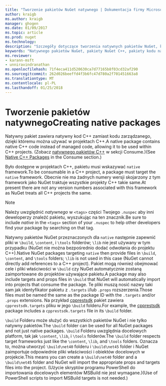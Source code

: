 ```yaml
---
title: "Tworzenie pakietów NuGet natywnego | Dokumentacja firmy Microsoft"
author: kraigb
ms.author: kraigb
manager: ghogen
ms.date: 01/09/2017
ms.topic: article
ms.prod: nuget
ms.technology: 
description: "Szczegóły dotyczące tworzenia natywnych pakietów NuGet, które zawiera kod w języku C++ zamiast kodu zarządzanego do użycia w projektach C++."
keywords: "Natywnego pakietów NuGet, pakiety NuGet C++, pakiety kodu natywnego, przeznaczonych dla projektów C++"
ms.reviewer:
- karann-msft
- unniravindranathan
ms.openlocfilehash: 71f4eca411d520630ca7d77165b8f03cd32af290
ms.sourcegitcommit: 262d026beeffd4f3b6fc47d780a2f701451663a8
ms.translationtype: MT
ms.contentlocale: pl-PL
ms.lasthandoff: 01/25/2018
---
```

# <a name="creating-native-packages"></a><span data-ttu-id="bbfa7-104">Tworzenie pakietów natywnego</span><span class="sxs-lookup"><span data-stu-id="bbfa7-104">Creating native packages</span></span>

<span data-ttu-id="bbfa7-105">Natywny pakiet zawiera natywny kod C++ zamiast kodu zarządzanego, dzięki któremu można używać w projektach C++.</span><span class="sxs-lookup"><span data-stu-id="bbfa7-105">A native package contains native C++ code instead of managed code, allowing it to be used within C++ projects.</span></span> <span data-ttu-id="bbfa7-106">(Zobacz [natywnego pakietów C++](../consume-packages/finding-and-choosing-packages.md#native-cpp-packages) w sekcji Consume.)</span><span class="sxs-lookup"><span data-stu-id="bbfa7-106">(See [Native C++ Packages](../consume-packages/finding-and-choosing-packages.md#native-cpp-packages) in the Consume section.)</span></span>

<span data-ttu-id="bbfa7-107">Było dostępne w projektach C++, pakietu musi wskazywać `native` framework.</span><span class="sxs-lookup"><span data-stu-id="bbfa7-107">To be consumable in a C++ project, a package must target the `native` framework.</span></span> <span data-ttu-id="bbfa7-108">Obecnie nie ma żadnych numery wersji skojarzony z tym framework jako NuGet traktuje wszystkie projekty C++ takie same.</span><span class="sxs-lookup"><span data-stu-id="bbfa7-108">At present there are not any version numbers associated with this framework as NuGet treats all C++ projects the same.</span></span>

> [!Note]
> <span data-ttu-id="bbfa7-109">Należy uwzględnić *natywnego* w `<tags>` części Twojego `.nuspec` aby inni deweloperzy znaleźć pakietu, wyszukując na ten znacznik.</span><span class="sxs-lookup"><span data-stu-id="bbfa7-109">Be sure to include *native* in the `<tags>` section of your `.nuspec` to help other developers find your package by searching on that tag.</span></span>

<span data-ttu-id="bbfa7-110">Natywny pakietów NuGet przeznaczonych dla `native` następnie zapewnić pliki w `\build`, `\content`, i `\tools` folderów; `\lib` nie jest używany w tym przypadku (NuGet nie można bezpośrednio dodać odwołania do projektu C++).</span><span class="sxs-lookup"><span data-stu-id="bbfa7-110">Native NuGet packages targeting `native` then provide files in `\build`, `\content`, and `\tools` folders; `\lib` is not used in this case (NuGet cannot directly add references to a C++ project).</span></span> <span data-ttu-id="bbfa7-111">Pakiet mogą również obejmować cele i pliki właściwości w `\build` czy NuGet automatycznie zostaną zaimportowane do projektów używające pakietu.</span><span class="sxs-lookup"><span data-stu-id="bbfa7-111">A package may also include targets and props files in `\build` that NuGet will automatically import into projects that consume the package.</span></span> <span data-ttu-id="bbfa7-112">Te pliki muszą nosić nazwy taki sam jak identyfikator pakietu z `.targets` i/lub `.props` rozszerzenia.</span><span class="sxs-lookup"><span data-stu-id="bbfa7-112">Those files must be named the same as the package ID with the `.targets` and/or `.props` extensions.</span></span> <span data-ttu-id="bbfa7-113">Na przykład [cpprestsdk](https://nuget.org/packages/cpprestsdk/) pakiet zawiera `cpprestsdk.targets` pliku w jego `\build` folderu.</span><span class="sxs-lookup"><span data-stu-id="bbfa7-113">For example, the [cpprestsdk](https://nuget.org/packages/cpprestsdk/) package includes a `cpprestsdk.targets` file in its `\build` folder.</span></span>

<span data-ttu-id="bbfa7-114">`\build` Folderu może służyć do wszystkich pakietów NuGet i nie tylko natywny pakietów.</span><span class="sxs-lookup"><span data-stu-id="bbfa7-114">The `\build` folder can be used for all NuGet packages and not just native packages.</span></span> <span data-ttu-id="bbfa7-115">`\build` Folderu uwzględnia docelowych platform, tak jak `\content`, `\lib`, i `\tools` folderów.</span><span class="sxs-lookup"><span data-stu-id="bbfa7-115">The `\build` folder respects target frameworks just like the `\content`, `\lib`, and `\tools` folders.</span></span> <span data-ttu-id="bbfa7-116">Oznacza to, można utworzyć `\build\net40` folderu i `\build\net45` folder i NuGet zaimportuje odpowiednie pliki właściwości i obiektów docelowych w projekcie.</span><span class="sxs-lookup"><span data-stu-id="bbfa7-116">This means you can create a `\build\net40` folder and a `\build\net45` folder and NuGet will import the appropriate props and targets files into the project.</span></span> <span data-ttu-id="bbfa7-117">(Użycie skryptów programu PowerShell do importowania docelowych elementów MSBuild nie jest wymagane.)</span><span class="sxs-lookup"><span data-stu-id="bbfa7-117">(Use of PowerShell scripts to import MSBuild targets is not needed.)</span></span>
